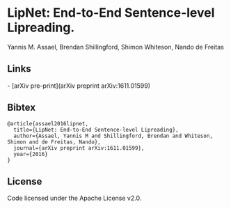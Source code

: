 
# LipNet: End-to-End Sentence-level Lipreading.

Yannis M. Assael, Brendan Shillingford, Shimon Whiteson, Nando de Freitas

## Links

\- [arXiv pre-print](arXiv preprint arXiv:1611.01599)


## Bibtex
    @article{assael2016lipnet,
	  title={LipNet: End-to-End Sentence-level Lipreading},
	  author={Assael, Yannis M and Shillingford, Brendan and Whiteson, Shimon and de Freitas, Nando},
	  journal={arXiv preprint arXiv:1611.01599},
	  year={2016}
	}


## License

Code licensed under the Apache License v2.0.